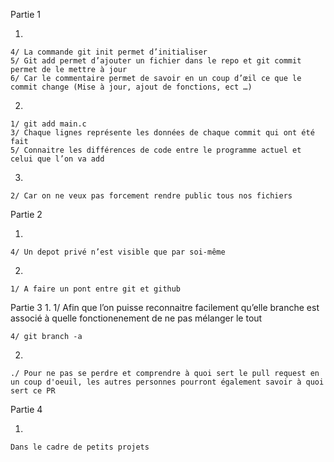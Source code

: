 Partie 1

  1.
    4/ La commande git init permet d’initialiser 
    5/ Git add permet d’ajouter un fichier dans le repo et git commit permet de le mettre à jour
    6/ Car le commentaire permet de savoir en un coup d’œil ce que le commit change (Mise à jour, ajout de fonctions, ect …)

  2.
    1/ git add main.c
    3/ Chaque lignes représente les données de chaque commit qui ont été fait
    5/ Connaitre les différences de code entre le programme actuel et celui que l’on va add

  3.
    2/ Car on ne veux pas forcement rendre public tous nos fichiers	

Partie 2

  1.
    4/ Un depot privé n’est visible que par soi-même

  2.
    1/ A faire un pont entre git et github	


Partie 3 
  1.
    1/ Afin que l’on puisse reconnaitre facilement qu’elle branche est associé à quelle fonctionenement de ne pas mélanger le tout
    
    4/ git branch -a


  2.

    ./ Pour ne pas se perdre et comprendre à quoi sert le pull request en un coup d'oeuil, les autres personnes pourront également savoir à quoi sert ce PR

     
Partie 4

  1.
    Dans le cadre de petits projets

    


  
